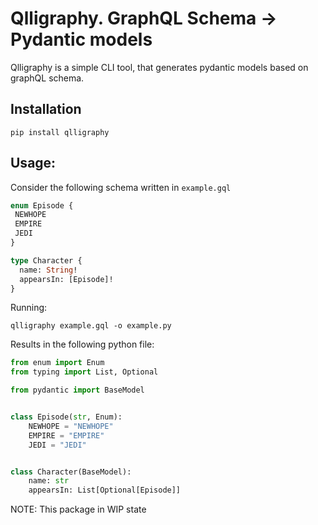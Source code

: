 # Qlligraphy. GraphQL Schema -> Pydantic models 

Qlligraphy is a simple CLI tool, that generates pydantic models based on graphQL schema. 

## Installation

``` shell
pip install qlligraphy
```

## Usage:
Consider the following schema written in `example.gql` 

``` graphQL 
enum Episode {
 NEWHOPE
 EMPIRE
 JEDI
}

type Character {
  name: String!
  appearsIn: [Episode]!
}
```

Running:

``` shell
qlligraphy example.gql -o example.py
```

Results in the following python file: 

``` python
from enum import Enum
from typing import List, Optional

from pydantic import BaseModel


class Episode(str, Enum):
    NEWHOPE = "NEWHOPE"
    EMPIRE = "EMPIRE"
    JEDI = "JEDI"


class Character(BaseModel):
    name: str
    appearsIn: List[Optional[Episode]]

```

NOTE: This package in WIP state

